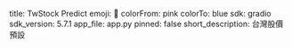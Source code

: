 title: TwStock Predict
emoji: 🏃
colorFrom: pink
colorTo: blue
sdk: gradio
sdk_version: 5.7.1
app_file: app.py
pinned: false
short_description: 台灣股價預設